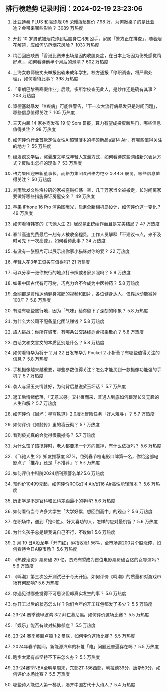 
## 排行榜趋势 记录时间：2024-02-19 23:23:06
  
  1. 比亚迪秦 PLUS 和驱逐舰 05 荣耀版起售价 7.98 万，为何掀桌子的是比亚迪？会带来哪些影响？ 3089 万热度
    
  2. 开封 10 岁男孩被烟花炸到后脑身亡不知凶手，家属「警方正在排查」，随着烟花解禁，应如何防范烟花风险？ 1033 万热度
    
  3. 梅西回应缺赛「香港比赛未出场是因内收肌炎症，在日本上场因为伤处感觉稍好点」，如何看待他半个月后的澄清？ 602 万热度
    
  4. 上海女教师被丈夫举报出轨未成年学生，校方通报「停职调查，将严肃处理」，如何看待此事？ 398 万热度
    
  5. 「秦朗巴黎丢寒假作业」后续，多所学校查无此人，是炒作还是确有其事？ 203 万热度
    
  6. 谭德塞就暴发「X疾病」可能性警告，「下一次大流行病暴发只是时间问题」，哪些信息值得关注？ 105 万热度
    
  7. 三天内超 14 家券商发布 19 份 Sora 研报，算力有望成投资新热门，哪些信息值得关注？ 98 万热度
    
  8. 如何评价行业首款定位女性AI超轻薄本的华硕新品a豆14 Air，有哪些值得关注的地方？ 55 万热度
    
  9. 继发疯文学后，窝囊废文学成年轻人宣泄方式，如何看待这些网络新兴表达方式？反映出怎样的现象？ 53 万热度
    
  10. 格力集团迎来新董事长，而格力集团仅占格力电器 3.44% 股份，哪些信息值得关注？ 50 万热度
    
  11. 刘雨欣发文称洛杉矶的家被盗贼扫荡一空，几千万家当全被搬走，长时间离家要做好哪些措施保证房屋安全？ 49 万热度
    
  12. 苹果 iPhone 16 Pro 渲染图曝光，启用全新相机岛设计，如何评价这一变化？ 49 万热度
    
  13. 如何看待韩寒的《飞驰人生 2》居然是正统续作而且是完美结局？ 47 万热度
    
  14. 春节高速免费最后一刻有人被收全程费，工作人员解释「不建议卡点，来不及时可先下一次高速」，如何看待此事？ 24 万热度
    
  15. 有没有一张照片可以展示出你家小猫咪对你的爱？ 22 万热度
    
  16. 年轻人花3年工资买车值得吗? 21 万热度
    
  17. 可以分享一张你旅行的地点打卡照或者家乡照吗？ 5.9 万热度
    
  18. 如果中国古代有可可树，巧克力会不会成为中医神药？ 5.8 万热度
    
  19. 全网都是贾玲运动健身减肥的视频和图片，各位健身达人，仅靠运动能减掉100斤？ 5.8 万热度
    
  20. 有没有哪些旅行地，因为「气味」给你留下了深刻的印象？ 5.8 万热度
    
  21. 为什么大公司不配备量化团队赚钱？ 5.8 万热度
    
  22. 旅人挑战：你所在城市，有哪条公交路线适合搭乘散心？ 5.8 万热度
    
  23. 白话文和文言文的本质区别是什么？ 5.8 万热度
    
  24. 如何看待华为将于 2 月 22 日发布华为 Pocket 2 小折叠？有哪些值得关注的信息？ 5.8 万热度
    
  25. 手机摄像越来越重要，哪些参数值得关注？怎么才能买到一款摄像功能强的手机？ 5.7 万热度
    
  26. 袭人与黛玉交情甚好，为何背后总说黛玉坏话？ 5.7 万热度
    
  27. 返工后情绪低落，「无意义感」又扑面而来，普通人到底如何跟漫长又无趣的人生和解？ 5.7 万热度
    
  28. 如何评价《崩坏：星穹铁道》2.0版本冒险任务「好人难寻」？ 5.7 万热度
    
  29. 如何评价《如懿传》里的凌云彻？ 5.7 万热度
    
  30. 看到极光真的会觉得很震撼吗？ 5.7 万热度
    
  31. 为什么饺子馅搅拌时，老人都要求一个方向搅拌，有什么依据吗？ 5.6 万热度
    
  32. 《飞驰人生 2》知友推荐度 87%，位列春节档电影口碑第一名，你给这部电影点了「推荐」还是「不推荐」？ 5.6 万热度
    
  33. 如何评价中科院2024期刊预警名单? 5.6 万热度
    
  34. 预约价10499元起，如何评价ROG幻14 Air/幻16 Air高性能轻薄本？ 5.6 万热度
    
  35. 历史学是不是官科和民科差距最小的学科? 5.6 万热度
    
  36. 如何看待当今许多大学生「大学好累，想回到高中」的观点？ 5.6 万热度
    
  37. 在职场中，遇到「抢C位」、好大喜功的人，怎样的应对最机智？ 5.6 万热度
    
  38. 为什么孩子总是跟我说自己不行，不敢做? 5.6 万热度
    
  39. 2 月 19 日A股龙年「开门红」沪指收涨1.56%，全市场逾200只个股涨停，如何看待今日A股市场？ 5.6 万热度
    
  40. 《热辣滚烫》票房破 29 亿，贾玲有望成为首位电影票房破百亿的女导演吗？ 5.6 万热度
    
  41. 《鸣潮》第三次公开测试已于今天开始，如何评价《鸣潮》的质量和对游戏市场有何影响? 5.6 万热度
    
  42. 你遇见过哪些觉得不可思议但却真实发生的事？ 5.6 万热度
    
  43. 你开工以后的状态怎么样？你们今年的开工红包都发了多少？ 5.5 万热度
    
  44. 23-24 赛季德甲波鸿 3:2 拜仁慕尼黑，如何评价这场比赛？ 5.5 万热度
    
  45. 「娱乐」能否有效对抗抑郁症？ 5.5 万热度
    
  46. 23-24 赛季英超卢顿 1:2 曼联，如何评价这场比赛？ 5.5 万热度
    
  47. 2024年春节期间，新能源汽车的补能「难」问题还普遍存在吗？ 5.5 万热度
    
  48. 跑步太累有点坚持不下来怎么办？ 5.5 万热度
    
  49. 23-24赛季NBA全明星周末，东部211:186西部，利拉德39分，唐斯50分，如何评价本场比赛？ 5.5 万热度
    
  50. 哪些诗人能进入第一梯队，凑齐中国古代十大诗人？ 5.4 万热度
    